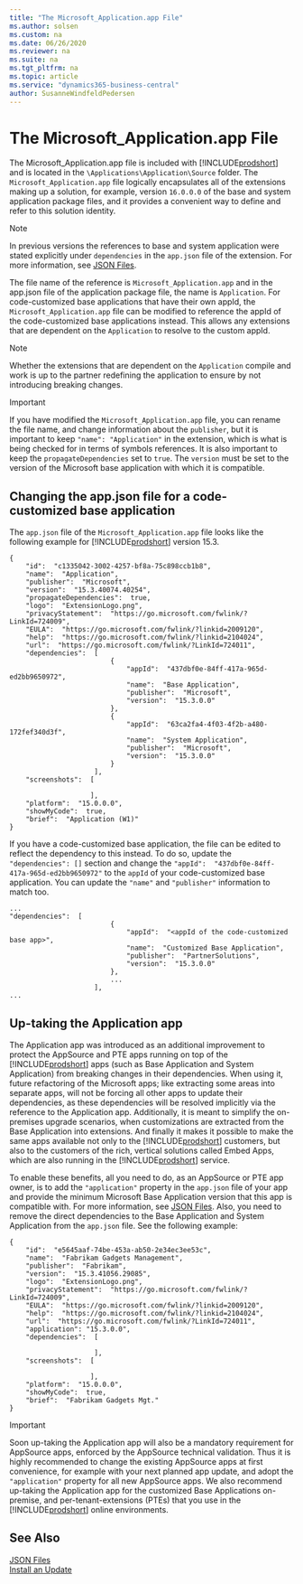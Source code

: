 ```yaml
---
title: "The Microsoft_Application.app File"
ms.author: solsen
ms.custom: na
ms.date: 06/26/2020
ms.reviewer: na
ms.suite: na
ms.tgt_pltfrm: na
ms.topic: article
ms.service: "dynamics365-business-central"
author: SusanneWindfeldPedersen
---
```


# The Microsoft_Application.app File

The Microsoft_Application.app file is included with [!INCLUDE[prodshort](includes/prodshort.md)] and is located in the `\Applications\Application\Source` folder. The `Microsoft_Application.app` file logically encapsulates all of the extensions making up a solution, for example, version `16.0.0.0` of the base and system application package files, and it provides a convenient way to define and refer to this solution identity. 

> [!NOTE]  
> In previous versions the references to base and system application were stated explicitly under `dependencies` in the `app.json` file of the extension. For more information, see [JSON Files](devenv-json-files.md).

The file name of the reference is `Microsoft_Application.app` and in the app.json file of the application package file, the name is `Application`. For code-customized base applications that have their own appId, the `Microsoft_Application.app` file can be modified to reference the appId of the code-customized base applications instead. This allows any extensions that are dependent on the `Application` to resolve to the custom appId. 

> [!NOTE]  
> Whether the extensions that are dependent on the `Application` compile and work is up to the partner redefining the application to ensure by not introducing breaking changes.

> [!IMPORTANT]  
> If you have modified the `Microsoft_Application.app` file, you can rename the file name, and change information about the `publisher`, but it is important to keep `"name": "Application"` in the extension, which is what is being checked for in terms of symbols references. It is also important to keep the `propagateDependencies` set to `true`. The `version` must be set to the version of the Microsoft base application with which it is compatible.

## Changing the app.json file for a code-customized base application

The `app.json` file of the `Microsoft_Application.app` file looks like the following example for [!INCLUDE[prodshort](includes/prodshort.md)] version 15.3.

```
{
    "id":  "c1335042-3002-4257-bf8a-75c898ccb1b8",
    "name":  "Application",
    "publisher":  "Microsoft",
    "version":  "15.3.40074.40254",
    "propagateDependencies":  true,
    "logo":  "ExtensionLogo.png",
    "privacyStatement":  "https://go.microsoft.com/fwlink/?LinkId=724009",
    "EULA":  "https://go.microsoft.com/fwlink/?linkid=2009120",
    "help":  "https://go.microsoft.com/fwlink/?linkid=2104024",
    "url":  "https://go.microsoft.com/fwlink/?LinkId=724011",
    "dependencies":  [
                         {
                             "appId":  "437dbf0e-84ff-417a-965d-ed2bb9650972",
                             "name":  "Base Application",
                             "publisher":  "Microsoft",
                             "version":  "15.3.0.0"
                         },
                         {
                             "appId":  "63ca2fa4-4f03-4f2b-a480-172fef340d3f",
                             "name":  "System Application",
                             "publisher":  "Microsoft",
                             "version":  "15.3.0.0"
                         }
                     ],
    "screenshots":  [

                    ],
    "platform":  "15.0.0.0",
    "showMyCode":  true,
    "brief":  "Application (W1)"
}

```
If you have a code-customized base application, the file can be edited to reflect the dependency to this instead. To do so, update the `"dependencies": []` section and change the `"appId":  "437dbf0e-84ff-417a-965d-ed2bb9650972"` to the `appId` of your code-customized base application. You can update the `"name"` and `"publisher"` information to match too.

```
...
"dependencies":  [
                         {
                             "appId":  "<appId of the code-customized base app>",
                             "name":  "Customized Base Application",
                             "publisher":  "PartnerSolutions",
                             "version":  "15.3.0.0"
                         },
                         ...
                     ],
...
```

## Up-taking the Application app

The Application app was introduced as an additional improvement to protect the AppSource and PTE apps running on top of the [!INCLUDE[prodshort](includes/prodshort.md)] apps (such as Base Application and System Application) from breaking changes in their dependencies. When using it, future refactoring of the Microsoft apps; like extracting some areas into separate apps, will not be forcing all other apps to update their dependencies, as these dependencies will be resolved implicitly via the reference to the Application app. Additionally, it is meant to simplify the on-premises upgrade scenarios, when customizations are extracted from the Base Application into extensions. And finally it makes it possible to make the same apps available not only to the [!INCLUDE[prodshort](includes/prodshort.md)] customers, but also to the customers of the rich, vertical solutions called Embed Apps, which are also running in the [!INCLUDE[prodshort](includes/prodshort.md)] service. 

To enable these benefits, all you need to do, as an AppSource or PTE app owner, is to add the `"application"` property in the `app.json` file of your app and provide the minimum Microsoft Base Application version that this app is compatible with. For more information, see [JSON Files](devenv-json-files.md). Also, you need to remove the direct dependencies to the Base Application and System Application from the `app.json` file. See the following example:

```
{
    "id":  "e5645aaf-74be-453a-ab50-2e34ec3ee53c",
    "name":  "Fabrikam Gadgets Management",
    "publisher":  "Fabrikam",
    "version":  "15.3.41056.29085",
    "logo":  "ExtensionLogo.png",
    "privacyStatement":  "https://go.microsoft.com/fwlink/?LinkId=724009",
    "EULA":  "https://go.microsoft.com/fwlink/?linkid=2009120",
    "help":  "https://go.microsoft.com/fwlink/?linkid=2104024",
    "url":  "https://go.microsoft.com/fwlink/?LinkId=724011",
    "application": "15.3.0.0",
    "dependencies":  [
                                        
                     ],
    "screenshots":  [

                    ],
    "platform":  "15.0.0.0",
    "showMyCode":  true,
    "brief":  "Fabrikam Gadgets Mgt."
}

```
> [!IMPORTANT]  
> Soon up-taking the Application app will also be a mandatory requirement for AppSource apps, enforced by the AppSource technical validation. Thus it is highly recommended to change the existing AppSource apps at first convenience, for example with your next planned app update, and adopt the `"application"` property for all new AppSource apps. We also recommend up-taking the Application app for the customized Base Applications on-premise, and per-tenant-extensions (PTEs) that you use in the [!INCLUDE[prodshort](includes/prodshort.md)] online environments.


## See Also

[JSON Files](devenv-json-files.md)  
[Install an Update](../upgrade/upgrading-cumulative-update-v15.md)  
